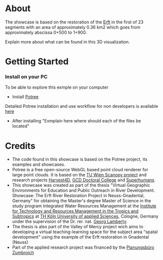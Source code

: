 # About
The showcase is based on the restoration of the [Erft](https://www.erftverband.de/bauarbeiten-der-erft-renaturierung-in-neuss-gnadental-haben-begonnen/) in the first of 23 segments with an area of approximately 0.36 km2 which goes from approximately abscissa 0+500 to 1+900. 

Explain more about what can be found in this 3D visualization. 

# Getting Started

### Install on your PC

To be able to explore this exmple on your computer 

* Install [Potree](https://github.com/potree/potree/tree/develop)

Detailed Potree installation and use workflow for non developers is available [here](https://github.com/Isaramirezca/vge-workflow/blob/isa-branch/Potree.ipynb)

* After installing "Exmplain here where should each of the files be located"

# Credits

* The code found in this showcase is based on the Potree project, its examples and showcases.
* Potree is a free open-source WebGL based point cloud renderer for large point clouds. It is based on the [TU Wien Scanopy project](https://www.cg.tuwien.ac.at/research/projects/Scanopy/) and research projects [Harvest4D](https://harvest4d.org/), [GCD Doctoral College](https://gcd.tuwien.ac.at/) and [Superhumans](https://www.cg.tuwien.ac.at/research/projects/Superhumans/).
* This showcase was created as part of the thesis "Virtual Geographic Environments for Education and Public Outreach in River Development. Showcase: The Erft River Restoration Project in Neuss-Gnadental, Germany" for obtaining the Master's degree Master of Science in the study program Integrated Water Resources Management at the [Institute for Technology and Resources Management in the Tropics and Subtropics](https://www.tt.th-koeln.de/) at [TH Köln University of applied Sciences](https://www.th-koeln.de/), Cologne, Germany under the supervision of the Dr. rer. nat. [Georg Lamberty](https://www.th-koeln.de/personen/georg.lamberty/).
* The thesis is also part of the Valley of Mercy project wich aims to developing a virtual teaching-learning space for the subject area "spatal development" using the example of the Erft restoration in Gnadental (Neuss)
* Part of the applied research project was financed by the [Planungsbüro Zumbroich](https://www.zumbroich.com/de/home)


